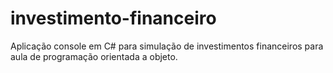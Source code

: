 # investimento-financeiro
Aplicação console em C# para simulação de investimentos financeiros para aula de programação orientada a objeto.
